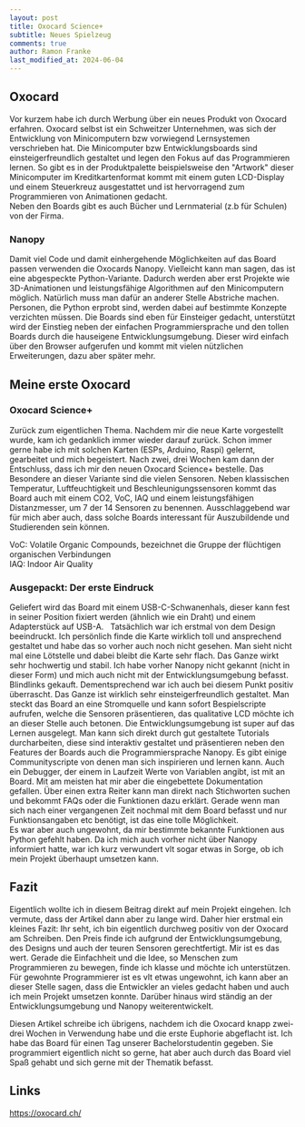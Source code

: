 ```yaml
---
layout: post
title: Oxocard Science+
subtitle: Neues Spielzeug 
comments: true
author: Ramon Franke
last_modified_at: 2024-06-04
---
```


## Oxocard
Vor kurzem habe ich durch Werbung über ein neues Produkt von Oxocard erfahren. Oxocard selbst ist ein Schweitzer Unternehmen, was sich der Entwicklung von Minicomputern bzw vorwiegend Lernsystemen verschrieben hat. Die Minicomputer bzw Entwicklungsboards sind einsteigerfreundlich gestaltet und legen den Fokus auf das Programmieren lernen. So gibt es in der Produktpalette beispielsweise den "Artwork" dieser Minicomputer im Kreditkartenformat kommt mit einem guten LCD-Display und einem Steuerkreuz ausgestattet und ist hervorragend zum Programmieren von Animationen gedacht.  
Neben den Boards gibt es auch Bücher und Lernmaterial (z.b für Schulen) von der Firma.

### Nanopy
Damit viel Code und damit einhergehende Möglichkeiten auf das Board passen verwenden die Oxocards Nanopy. Vielleicht kann man sagen, das ist eine abgespeckte Python-Variante. Dadurch werden aber erst Projekte wie 3D-Animationen und leistungsfähige Algorithmen auf den Minicomputern möglich. Natürlich muss man dafür an anderer Stelle Abstriche machen. Personen, die Python erprobt sind, werden dabei auf bestimmte Konzepte verzichten müssen. Die Boards sind eben für Einsteiger gedacht, unterstützt wird der Einstieg neben der einfachen Programmiersprache und den tollen Boards durch die hauseigene Entwicklungsumgebung. Dieser wird einfach über den Browser aufgerufen und kommt mit vielen nützlichen Erweiterungen, dazu aber später mehr. 

## Meine erste Oxocard
### Oxocard Science+
Zurück zum eigentlichen Thema. Nachdem mir die neue Karte vorgestellt wurde, kam ich gedanklich immer wieder darauf zurück. Schon immer gerne habe ich mit solchen Karten (ESPs, Arduino, Raspi) gelernt, gearbeitet und mich begeistert. Nach zwei, drei Wochen kam dann der Entschluss, dass ich mir den neuen Oxocard Science+ bestelle. Das Besondere an dieser Variante sind die vielen Sensoren. Neben klassischen Temperatur, Luftfeuchtigkeit und Beschleunigungssensoren kommt das Board auch mit einem CO2, VoC, IAQ und einem leistungsfähigen Distanzmesser, um 7 der 14 Sensoren zu benennen. Ausschlaggebend war für mich aber auch, dass solche Boards interessant für Auszubildende und Studierenden sein können. 

VoC: Volatile Organic Compounds, bezeichnet die Gruppe der flüchtigen organischen Verbindungen  
IAQ: Indoor Air Quality

### Ausgepackt: Der erste Eindruck
Geliefert wird das Board mit einem USB-C-Schwanenhals, dieser kann fest in seiner Position fixiert werden (ähnlich wie ein Draht) und einem Adapterstück auf USB-A.  
Tatsächlich war ich erstmal von dem Design beeindruckt. Ich persönlich finde die Karte wirklich toll und ansprechend gestaltet und habe das so vorher auch noch nicht gesehen. Man sieht nicht mal eine Lötstelle und dabei bleibt die Karte sehr flach. Das Ganze wirkt sehr hochwertig und stabil.
Ich habe vorher Nanopy nicht gekannt (nicht in dieser Form) und mich auch nicht mit der Entwicklungsumgebung befasst. Blindlinks gekauft. Dementsprechend war ich auch bei diesem Punkt positiv überrascht. Das Ganze ist wirklich sehr einsteigerfreundlich gestaltet. Man steckt das Board an eine Stromquelle und kann sofort Bespielscripte aufrufen, welche die Sensoren präsentieren, das qualitative LCD möchte ich an dieser Stelle auch betonen. Die Entwicklungsumgebung ist super auf das Lernen ausgelegt. Man kann sich direkt durch gut gestaltete Tutorials durcharbeiten, diese sind interaktiv gestaltet und präsentieren neben den Features der Boards auch die Programmiersprache Nanopy. Es gibt einige Communityscripte von denen man sich inspirieren und lernen kann. Auch ein Debugger, der einem in Laufzeit Werte von Variablen angibt, ist mit an Board. Mit am meisten hat mir aber die eingebettete Dokumentation gefallen. Über einen extra Reiter kann man direkt nach Stichworten suchen und bekommt FAQs oder die Funktionen dazu erklärt. Gerade wenn man sich nach einer vergangenen Zeit nochmal mit dem Board befasst und nur Funktionsangaben etc benötigt, ist das eine tolle Möglichkeit.  
Es war aber auch ungewohnt, da mir bestimmte bekannte Funktionen aus Python gefehlt haben. Da ich mich auch vorher nicht über Nanopy informiert hatte, war ich kurz verwundert vlt sogar etwas in Sorge, ob ich mein Projekt überhaupt umsetzen kann. 

## Fazit
Eigentlich wollte ich in diesem Beitrag direkt auf mein Projekt eingehen. Ich vermute, dass der Artikel dann aber zu lange wird. Daher hier erstmal ein kleines Fazit: Ihr seht, ich bin eigentlich durchweg positiv von der Oxocard am Schreiben. Den Preis finde ich aufgrund der Entwicklungsumgebung, des Designs und auch der teuren Sensoren gerechtfertigt. Mir ist es das wert. Gerade die Einfachheit und die Idee, so Menschen zum Programmieren zu bewegen, finde ich klasse und möchte ich unterstützen. 
Für gewohnte Programmierer ist es vlt etwas ungewohnt, ich kann aber an dieser Stelle sagen, dass die Entwickler an vieles gedacht haben und auch ich mein Projekt umsetzen konnte. Darüber hinaus wird ständig an der Entwicklungsumgebung und Nanopy weiterentwickelt.  

Diesen Artikel schreibe ich übrigens, nachdem ich die Oxocard knapp zwei-drei Wochen in Verwendung habe und die erste Euphorie abgeflacht ist.
Ich habe das Board für einen Tag unserer Bachelorstudentin gegeben. Sie programmiert eigentlich nicht so gerne, hat aber auch durch das Board viel Spaß gehabt und sich gerne mit der Thematik befasst.

## Links
https://oxocard.ch/